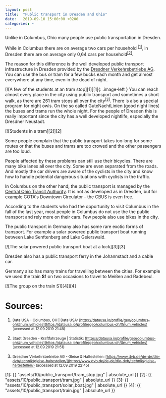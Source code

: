 ```yaml
---
layout: post
title:  "Public transport in Dresden and Ohio"
date:   2019-09-10 15:00:00 +0200
categories: ~
---
```


Unlike in Columbus, Ohio many people use public transportation in Dresden.

While in Columbus there are on average two cars per household
<sup style="font-style: normal;">[[1]](#source-1)</sup>, in Dresden there are on
average only 0,64 cars per household<sup style="font-style: normal;">[[2]](#source-2)</sup>.

The reason for this difference is the well developed public transport
infrastructure in Dresden provided by the
[Dresdner Verkehrsbetriebe AG](https://dvb.de). You can use the bus or tram for
a few bucks each month and get almost everywhere at any time, even in the dead
of night.


[![A few of the students at an tram stop][1]][1]{: .image-left }
You can reach almost every place in the city using public transport and
sometimes a short walk, as there are 261 tram stops all over the city<sup style="font-style: normal;">[[3]](#source-3)</sup>.
There is also a special program for night owls. On the so called GuteNachtLinien
(good night lines) the buses and trams run the whole night. For the people of
Dresden this is really important since the city has a well developed nightlife,
especially the Dresdner Neustadt.

[![Students in a tram][2]][2]

Some people complain that the public transport takes too long for some routes or
that the buses and trams are too crowed and the other passengers are too loud.

People affected by these problems can still use their bicycles. There are many
bike lanes all over the city. Some are even separated from the roads. And mostly
the car drivers are aware of the cyclists in the city and know how to handle
potential dangerous situations with cyclists in the traffic.

In Columbus on the other hand, the public transport is managed by the
[Central Ohio Transit Authority](https://www.cota.com/). It is not as developed
as in Dresden, but for example COTA's Downtown Circulator - the CBUS is even
free.

According to the students who had the opportunity to visit Columbus in the fall
of the last year, most people in Columbus do not use the the public transport
and rely more on their cars. Few people also use bikes in the city.

The public transport in Germany also has some rare exotic forms of transport.
For example a solar powered public transport boat running between Lake
Senftenberg and Lake Geierswald.

[![The solar powered public transport boat at a lock][3]][3]

Dresden also has a public transport ferry in the Johannstadt and a cable car.

Germany also has many trains for travelling between the cities. For example we
used the train **S1** on two occasions to travel to Meißen and Radebeul.

[![The group on the train S1][4]][4]

# Sources:

1. <small><a id="source-1"></a>
Data USA - Columbus, OH | Data USA: [https://datausa.io/profile/geo/columbus-oh/#num_vehicles](https://datausa.io/profile/geo/columbus-oh/#num_vehicles) (accessed at 12.09.2019 21:48)</small>

2. <small><a id="source-2"></a>
Stadt Dresden - Kraftfahrzeuge | Statistik: [https://datausa.io/profile/geo/columbus-oh/#num_vehicles](https://datausa.io/profile/geo/columbus-oh/#num_vehicles) (accessed at 12.09.2019 21:51)</small>

3. <small><a id="source-3"></a>
Dresdner Verkehrsbetriebe AG - Gleise & Haltestellen: [https://www.dvb.de/de-de/die-dvb/technik/gleise-haltestellen/](https://www.dvb.de/de-de/die-dvb/technik/gleise-haltestellen/) (accessed at 12.09.2019 22:45)</small>


  [1]: {{ "assets/10/public_transport/tram_stop.jpg" | absolute_url }}
  [2]: {{ "assets/10/public_transport/tram.jpg" | absolute_url }}
  [3]: {{ "assets/10/public_transport/solar_boat.jpg" | absolute_url }}
  [4]: {{ "assets/10/public_transport/train.jpg" | absolute_url }}
